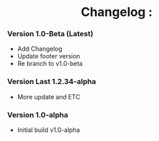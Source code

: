 <h1 align="center">Changelog :</h1>

### Version 1.0-Beta (Latest)

- Add Changelog
- Update footer version
- Re branch to v1.0-beta

### Version Last 1.2.34-alpha

- More update and ETC

### Version 1.0-alpha

- Initial build v1.0-alpha
